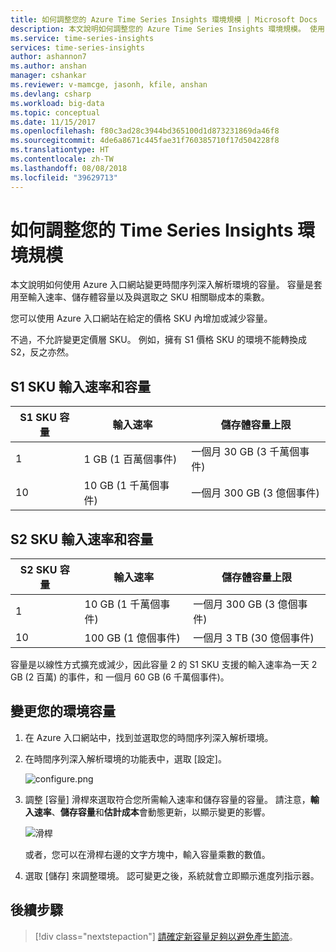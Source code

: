 ```yaml
---
title: 如何調整您的 Azure Time Series Insights 環境規模 | Microsoft Docs
description: 本文說明如何調整您的 Azure Time Series Insights 環境規模。 使用 Azure 入口網站在價格 SKU 內增加或減少容量。
ms.service: time-series-insights
services: time-series-insights
author: ashannon7
ms.author: anshan
manager: cshankar
ms.reviewer: v-mamcge, jasonh, kfile, anshan
ms.devlang: csharp
ms.workload: big-data
ms.topic: conceptual
ms.date: 11/15/2017
ms.openlocfilehash: f80c3ad28c3944bd365100d1d873231869da46f8
ms.sourcegitcommit: 4de6a8671c445fae31f760385710f17d504228f8
ms.translationtype: HT
ms.contentlocale: zh-TW
ms.lasthandoff: 08/08/2018
ms.locfileid: "39629713"
---
```

# <a name="how-to-scale-your-time-series-insights-environment"></a>如何調整您的 Time Series Insights 環境規模

本文說明如何使用 Azure 入口網站變更時間序列深入解析環境的容量。 容量是套用至輸入速率、儲存體容量以及與選取之 SKU 相關聯成本的乘數。 

您可以使用 Azure 入口網站在給定的價格 SKU 內增加或減少容量。 

不過，不允許變更定價層 SKU。 例如，擁有 S1 價格 SKU 的環境不能轉換成 S2，反之亦然。 


## <a name="s1-sku-ingress-rates-and-capacities"></a>S1 SKU 輸入速率和容量

| S1 SKU 容量 | 輸入速率 | 儲存體容量上限
| --- | --- | --- |
| 1 | 1 GB (1 百萬個事件) | 一個月 30 GB (3 千萬個事件) |
| 10 | 10 GB (1 千萬個事件) | 一個月 300 GB (3 億個事件) |

## <a name="s2-sku-ingress-rates-and-capacities"></a>S2 SKU 輸入速率和容量

| S2 SKU 容量 | 輸入速率 | 儲存體容量上限
| --- | --- | --- |
| 1 | 10 GB (1 千萬個事件) | 一個月 300 GB (3 億個事件) |
| 10 | 100 GB (1 億個事件) | 一個月 3 TB (30 億個事件) |

容量是以線性方式擴充或減少，因此容量 2 的 S1 SKU 支援的輸入速率為一天 2 GB (2 百萬) 的事件，和 一個月 60 GB (6 千萬個事件)。

## <a name="change-the-capacity-of-your-environment"></a>變更您的環境容量
1. 在 Azure 入口網站中，找到並選取您的時間序列深入解析環境。 

2. 在時間序列深入解析環境的功能表中，選取 [設定]。

   ![configure.png](media/scale-your-environment/configure.png)

3. 調整 [容量] 滑桿來選取符合您所需輸入速率和儲存容量的容量。 請注意，**輸入速率**、**儲存容量**和**估計成本**會動態更新，以顯示變更的影響。 

   ![滑桿](media/scale-your-environment/slider.png)

   或者，您可以在滑桿右邊的文字方塊中，輸入容量乘數的數值。 

4. 選取 [儲存] 來調整環境。 認可變更之後，系統就會立即顯示進度列指示器。 

## <a name="next-steps"></a>後續步驟
> [!div class="nextstepaction"]
> [請確定新容量足夠以避免產生節流](time-series-insights-diagnose-and-solve-problems.md)。
